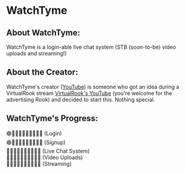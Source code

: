 # WatchTyme

## About WatchTyme:
WatchTyme is a login-able live chat system (STB (soon-to-be) video uploads and streaming!)

## About the Creator:
WatchTyme's creator ([YouTube](https://youtube.com/@Stilry)) is someone who got an idea during a VirtualRook stream [VirtualRook's YouTube](https://youtube.com/@VirtualRook) (you're welcome for the advertising Rook) and decided to start this. Nothing special.

## WatchTyme's Progress:
🟣🔵🔵🔵🔵🔵🔵🔵🔵🔵 (Login)
<br>
🟣🔵🔵🔵🔵🔵🔵🔵🔵🔵 (Signup)
<br>
🔵🔵🔵🔵🔵🔵🔵🔵🔵🔵 (Live Chat System)
<br>
🔵🔵🔵🔵🔵🔵🔵🔵🔵🔵 (Video Uploads)
<br>
🔵🔵🔵🔵🔵🔵🔵🔵🔵🔵 (Streaming)
